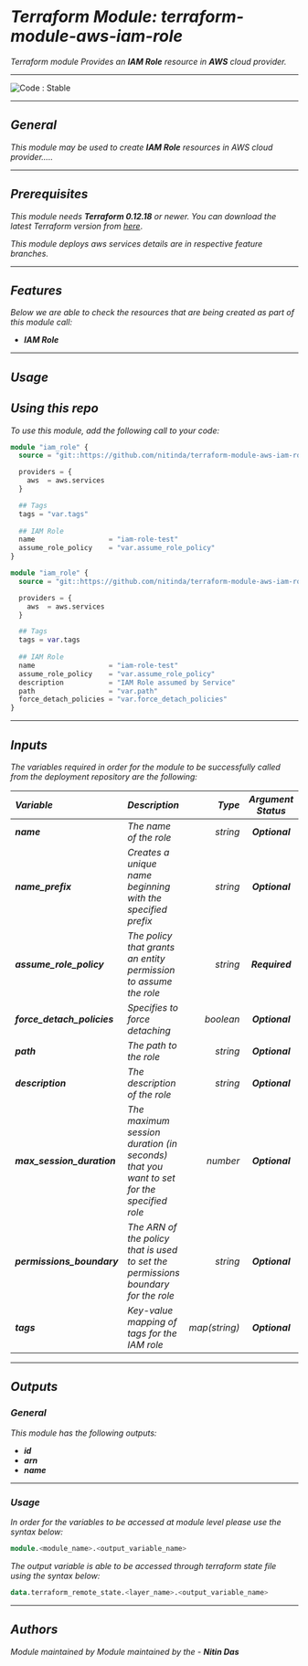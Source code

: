 # _Terraform Module: terraform-module-aws-iam-role_
_Terraform module Provides an_ **_IAM Role_** _resource in_ **_AWS_** _cloud provider._

<!--BEGIN STABILITY BANNER-->
---

![_Code : Stable_](https://img.shields.io/badge/Code-Stable-brightgreen?style=for-the-badge&logo=github)

>

---
<!--END STABILITY BANNER-->


## _General_

_This module may be used to create_ **_IAM Role_** _resources in AWS cloud provider....._

---


## _Prerequisites_

_This module needs_ **_Terraform 0.12.18_** _or newer._
_You can download the latest Terraform version from_ [_here_](https://www.terraform.io/downloads.html).

_This module deploys aws services details are in respective feature branches._

---

## _Features_

_Below we are able to check the resources that are being created as part of this module call:_


* **_IAM Role_**


---


## _Usage_

## _Using this repo_

_To use this module, add the following call to your code:_

```tf
module "iam_role" {
  source = "git::https://github.com/nitinda/terraform-module-aws-iam-role.git?ref=master"

  providers = {
    aws  = aws.services
  }

  ## Tags
  tags = "var.tags"
  
  ## IAM Role
  name                  = "iam-role-test"
  assume_role_policy    = "var.assume_role_policy"
}
```

```tf
module "iam_role" {
  source = "git::https://github.com/nitinda/terraform-module-aws-iam-role.git?ref=master"

  providers = {
    aws  = aws.services
  }

  ## Tags
  tags = var.tags
  
  ## IAM Role
  name                  = "iam-role-test"
  assume_role_policy    = "var.assume_role_policy"
  description           = "IAM Role assumed by Service"
  path                  = "var.path"
  force_detach_policies = "var.force_detach_policies"
}
```
---

## _Inputs_

_The variables required in order for the module to be successfully called from the deployment repository are the following:_


|**_Variable_** | **_Description_** | **_Type_** | **_Argument Status_** | **_Default Value_** |
|:----|:----|-----:|:---:|:---:|
| **_name_** | _The name of the role_ | _string_ | **_Optional_** | **_null_** |
| **_name\_prefix_** | _Creates a unique name beginning <br/> with the specified prefix_ | _string_ | **_Optional_** | **_null_** |
| **_assume\_role\_policy_** | _The policy that grants an entity <br/>permission to assume the role_ | _string_ | **_Required_** |  |
| **_force\_detach\_policies_** | _Specifies to force detaching_ | _boolean_ | **_Optional_** | **_false_** |
| **_path_** | _The path to the role_ | _string_ | **_Optional_** | **_null_** |
| **_description_** | _The description of the role_ | _string_ | **_Optional_** | **_null_** |
| **_max\_session\_duration_** | _The maximum session duration (in seconds) <br/>that you want to set for the specified role_ | _number_ | **_Optional_** | **_null_** |
| **_permissions\_boundary_** | _The ARN of the policy that is used to set the <br/>permissions boundary for the role_ | _string_ | **_Optional_** | **_null_** |
| **_tags_** | _Key-value mapping of tags for the IAM role_ | _map(string)_ | **_Optional_** | **_{}_** |


---

## _Outputs_

### _General_

_This module has the following outputs:_

* **_id_**
* **_arn_**
* **_name_**

---

### _Usage_

_In order for the variables to be accessed at module level please use the syntax below:_

```tf
module.<module_name>.<output_variable_name>
```


_The output variable is able to be accessed through terraform state file using the syntax below:_

```tf
data.terraform_remote_state.<layer_name>.<output_variable_name>
```

---

## _Authors_

_Module maintained by Module maintained by the -_ **_Nitin Das_**